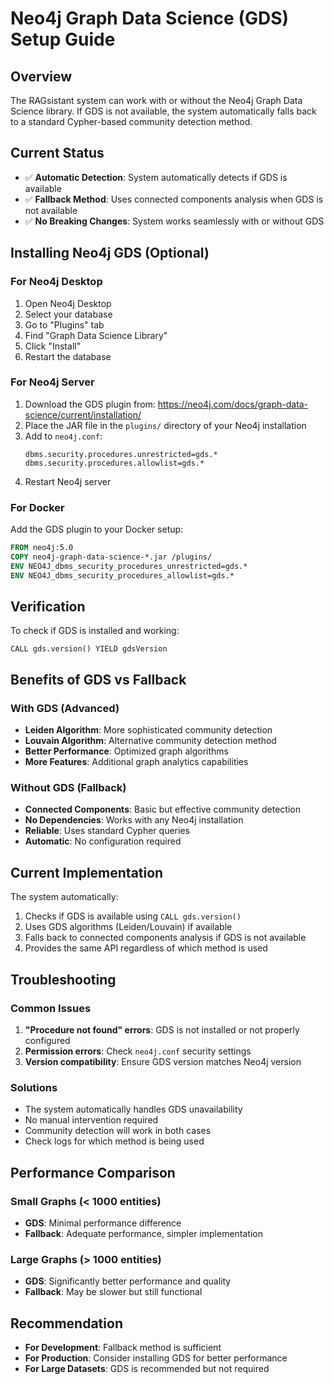 # Neo4j Graph Data Science (GDS) Setup Guide

## Overview
The RAGsistant system can work with or without the Neo4j Graph Data Science library. If GDS is not available, the system automatically falls back to a standard Cypher-based community detection method.

## Current Status
- ✅ **Automatic Detection**: System automatically detects if GDS is available
- ✅ **Fallback Method**: Uses connected components analysis when GDS is not available
- ✅ **No Breaking Changes**: System works seamlessly with or without GDS

## Installing Neo4j GDS (Optional)

### For Neo4j Desktop
1. Open Neo4j Desktop
2. Select your database
3. Go to "Plugins" tab
4. Find "Graph Data Science Library"
5. Click "Install"
6. Restart the database

### For Neo4j Server
1. Download the GDS plugin from: https://neo4j.com/docs/graph-data-science/current/installation/
2. Place the JAR file in the `plugins/` directory of your Neo4j installation
3. Add to `neo4j.conf`:
   ```
   dbms.security.procedures.unrestricted=gds.*
   dbms.security.procedures.allowlist=gds.*
   ```
4. Restart Neo4j server

### For Docker
Add the GDS plugin to your Docker setup:
```dockerfile
FROM neo4j:5.0
COPY neo4j-graph-data-science-*.jar /plugins/
ENV NEO4J_dbms_security_procedures_unrestricted=gds.*
ENV NEO4J_dbms_security_procedures_allowlist=gds.*
```

## Verification
To check if GDS is installed and working:
```cypher
CALL gds.version() YIELD gdsVersion
```

## Benefits of GDS vs Fallback

### With GDS (Advanced)
- **Leiden Algorithm**: More sophisticated community detection
- **Louvain Algorithm**: Alternative community detection method
- **Better Performance**: Optimized graph algorithms
- **More Features**: Additional graph analytics capabilities

### Without GDS (Fallback)
- **Connected Components**: Basic but effective community detection
- **No Dependencies**: Works with any Neo4j installation
- **Reliable**: Uses standard Cypher queries
- **Automatic**: No configuration required

## Current Implementation
The system automatically:
1. Checks if GDS is available using `CALL gds.version()`
2. Uses GDS algorithms (Leiden/Louvain) if available
3. Falls back to connected components analysis if GDS is not available
4. Provides the same API regardless of which method is used

## Troubleshooting

### Common Issues
1. **"Procedure not found" errors**: GDS is not installed or not properly configured
2. **Permission errors**: Check `neo4j.conf` security settings
3. **Version compatibility**: Ensure GDS version matches Neo4j version

### Solutions
- The system automatically handles GDS unavailability
- No manual intervention required
- Community detection will work in both cases
- Check logs for which method is being used

## Performance Comparison

### Small Graphs (< 1000 entities)
- **GDS**: Minimal performance difference
- **Fallback**: Adequate performance, simpler implementation

### Large Graphs (> 1000 entities)
- **GDS**: Significantly better performance and quality
- **Fallback**: May be slower but still functional

## Recommendation
- **For Development**: Fallback method is sufficient
- **For Production**: Consider installing GDS for better performance
- **For Large Datasets**: GDS is recommended but not required
